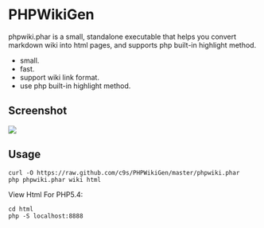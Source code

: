 PHPWikiGen
==========

phpwiki.phar is a small, standalone executable that helps you convert markdown wiki into html pages,
and supports php built-in highlight method.

* small.
* fast.
* support wiki link format.
* use php built-in highlight method.

Screenshot
----------

<img src="http://cloud.github.com/downloads/c9s/PHPWikiGen/Screen%20Shot%202012-03-19%20at%20%E4%B8%8B%E5%8D%8812.59.32.png"/>


Usage
-----

    curl -O https://raw.github.com/c9s/PHPWikiGen/master/phpwiki.phar
    php phpwiki.phar wiki html

View Html For PHP5.4:

    cd html
    php -S localhost:8888
